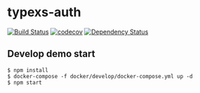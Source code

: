 # typexs-auth

[![Build Status](https://travis-ci.org/typexs/typexs-auth.svg?branch=master)](https://travis-ci.org/typexs/typexs-auth)
[![codecov](https://codecov.io/gh/typexs/typexs-auth/branch/master/graph/badge.svg)](https://codecov.io/gh/typexs/typexs-auth)
[![Dependency Status](https://david-dm.org/typexs/typexs-auth.svg)](https://david-dm.org/typexs/typexs-auth)

## Develop demo start

```
$ npm install
$ docker-compose -f docker/develop/docker-compose.yml up -d
$ npm start 
```
